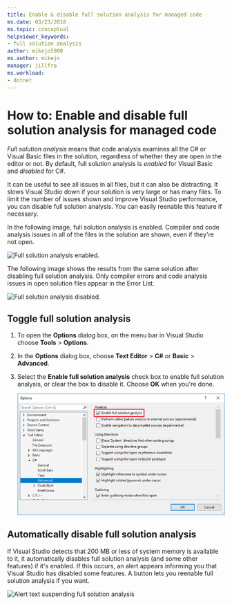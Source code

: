 ```yaml
---
title: Enable & disable full solution analysis for managed code
ms.date: 03/23/2018
ms.topic: conceptual
helpviewer_keywords:
- full solution analysis
author: mikejo5000
ms.author: mikejo
manager: jillfra
ms.workload:
- dotnet
---
```

# How to: Enable and disable full solution analysis for managed code

*Full solution analysis* means that code analysis examines all the C# or Visual Basic files in the solution, regardless of whether they are open in the editor or not. By default, full solution analysis is *enabled* for Visual Basic and *disabled* for C#.

It can be useful to see all issues in all files, but it can also be distracting. It slows Visual Studio down if your solution is very large or has many files. To limit the number of issues shown and improve Visual Studio performance, you can disable full solution analysis. You can easily reenable this feature if necessary.

In the following image, full solution analysis is enabled. Compiler and code analysis issues in all of the files in the solution are shown, even if they're not open.

![Full solution analysis enabled.](../code-quality/media/fsa_enabled.png)

The following image shows the results from the same solution after disabling full solution analysis. Only compiler errors and code analysis issues in open solution files appear in the Error List.

![Full solution analysis disabled.](../code-quality/media/fsa_disabled.png)

## Toggle full solution analysis

1. To open the **Options** dialog box, on the menu bar in Visual Studio choose **Tools** > **Options**.

1. In the **Options** dialog box, choose **Text Editor** > **C#** or **Basic** > **Advanced**.

1. Select the **Enable full solution analysis** check box to enable full solution analysis, or clear the box to disable it. Choose **OK** when you're done.

   ![Enable full solution analysis check box.](../code-quality/media/options-enable-full-solution-analysis.png)

## Automatically disable full solution analysis

If Visual Studio detects that 200 MB or less of system memory is available to it, it automatically disables full solution analysis (and some other features) if it's enabled. If this occurs, an alert appears informing you that Visual Studio has disabled some features. A button lets you reenable full solution analysis if you want.

![Alert text suspending full solution analysis](../code-quality/media/fsa_alert.png)
